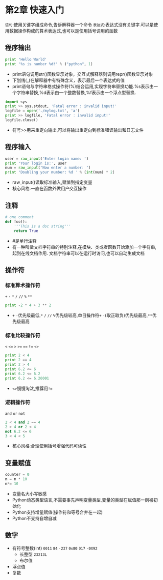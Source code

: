 # 第2章 快速入门

``语句``:使用关键字组成命令,告诉解释器一个命令
``表达式``:表达式没有关键字.可以是使用数据操作构成的算术表达式,也可以是使用括号调用的函数

## 程序输出
```python
print 'Hello World'
print '%s is number %d!' % ("python", 1)
```
* print语句调用str()函数显示对象，交互式解释器则调用repr()函数显示对象
* 下划线(_)在解释器中有特殊含义，表示最后一个表达式的值
* print语句与字符串格式操作符(%)结合运用,实现字符串替换功能.%s表示由一个字符串替换,%d表示由一个整数替换,%f表示由一个浮点型替换.

```python
import sys
print >> sys.stdout, 'Fatal error : invalid input!'
logfile = open('./mylog.txt', 'a')
print >> logfile, 'Fatal error : invalid input!'
logfile.close()
```
* 符号>>用来重定向输出,可以将输出重定向到标准错误输出和日志文件

## 程序输入
```python
user = raw_input('Enter login name: ')
print 'Your login is:', user
num = raw_input('Now enter a number: ')
print 'Doubling your number: %d ' % (int(num) * 2)
```
* raw_input()读取标准输入,赋值到指定变量
* 核心风格:一直在函数外做用户交互操作

## 注释
```python
# one comment
def foo():
    '''This is a doc string'''
    return True
```
* #是单行注释
* 有一种叫做文档字符串的特别注释,在模块、类或者函数开始添加一个字符串,起到在线文档作用.
文档字符串可以在运行时访问,也可以自动生成文档

## 操作符
### 标准算术操作符
``+``  ``-``  ``*``  ``/``  ``//``  ``%``  ``**``
```python
print -2 * 4 + 3 ** 2
```
* ``+``  ``-``优先级最低,``*``  ``/``  ``//``  ``%``优先级较高,单目操作符``+``  ``-``(取正取负)优先级最高,``**``优先级最高

### 标准比较操作符
``<`` ``<=`` ``>`` ``>=`` ``==`` ``!=`` ``<>``
```python
print 2 < 4
print 2 == 4
print 2 > 4
print 6.2 <= 6
print 6.2 <= 6.2
print 6.2 <= 6.20001
```
* ``<>``慢慢淘汰,推荐用``!=``

### 逻辑操作符
``and`` ``or`` ``not``
```python
2 < 4 and 2 == 4
2 > 4 or 2 < 4
not 6.2 <= 6
3 < 4 < 5
```
* 核心风格:合理使用括号增强代码可读性

## 变量赋值
```python
counter = 0
n = n * 10
n*= 10
```
* 变量名大小写敏感
* Python动态类型语言,不需要事先声明变量类型,变量的类型在赋值那一刻被初始化
* Python支持增量赋值(操作符和等号合并在一起)
* Python不支持自增自减

## 数字
* 有符号整数(int) ``0011`` ``84`` ``-237`` ``0x80`` ``017`` ``-0X92``
    * 长整型 ``23213L``
    * 布尔值
* 浮点值
* 复数


